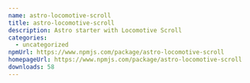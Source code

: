 ```yaml
---
name: astro-locomotive-scroll
title: astro-locomotive-scroll
description: Astro starter with Locomotive Scroll
categories:
  - uncategorized
npmUrl: https://www.npmjs.com/package/astro-locomotive-scroll
homepageUrl: https://www.npmjs.com/package/astro-locomotive-scroll
downloads: 58
---
```

